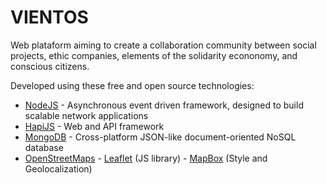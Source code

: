 ﻿# VIENTOS

Web plataform aiming to create a collaboration community between social projects, ethic companies, elements of the solidarity econonomy, and conscious citizens.

Developed using these free and open source technologies:

* [NodeJS](http://nodejs.org/en/about) - Asynchronous event driven framework, designed to build scalable network applications
* [HapiJS](http://hapijs.com) - Web and API framework 
* [MongoDB](http://www.mongodb.org) - Cross-platform JSON-like document-oriented NoSQL database
* [OpenStreetMaps](https://www.openstreetmap.org) - [Leaflet](http://leafletjs.com) (JS library)  - [MapBox](https://www.mapbox.com/) (Style and Geolocalization)




